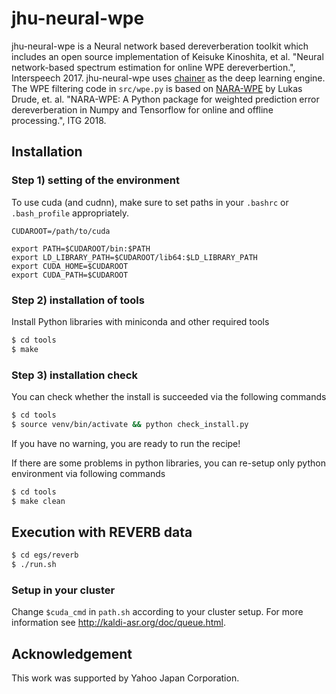 # jhu-neural-wpe

jhu-neural-wpe is a Neural network based dereverberation toolkit which includes an open source implementation of
Keisuke Kinoshita, et al. "Neural network-based spectrum estimation for online WPE dereverbertion.", Interspeech 2017.
jhu-neural-wpe uses [chainer](https://chainer.org/) as the deep learning engine. The WPE filtering code in `src/wpe.py` is based on [NARA-WPE](https://github.com/fgnt/nara_wpe) by Lukas Drude, et. al. "NARA-WPE: A Python package for weighted prediction error dereverberation in Numpy and Tensorflow for online and offline processing.", ITG 2018. 


## Installation

### Step 1) setting of the environment

To use cuda (and cudnn), make sure to set paths in your `.bashrc` or `.bash_profile` appropriately.
```
CUDAROOT=/path/to/cuda

export PATH=$CUDAROOT/bin:$PATH
export LD_LIBRARY_PATH=$CUDAROOT/lib64:$LD_LIBRARY_PATH
export CUDA_HOME=$CUDAROOT
export CUDA_PATH=$CUDAROOT
```

### Step 2) installation of tools

Install Python libraries with miniconda and other required tools
```sh
$ cd tools
$ make
```

### Step 3) installation check

You can check whether the install is succeeded via the following commands
```sh
$ cd tools
$ source venv/bin/activate && python check_install.py
```
If you have no warning, you are ready to run the recipe!

If there are some problems in python libraries, you can re-setup only python environment via following commands
```sh
$ cd tools
$ make clean
```

## Execution with REVERB data

```sh
$ cd egs/reverb
$ ./run.sh
```

### Setup in your cluster

Change `$cuda_cmd` in `path.sh` according to your cluster setup.
For more information see http://kaldi-asr.org/doc/queue.html.

## Acknowledgement

This work was supported by Yahoo Japan Corporation.
